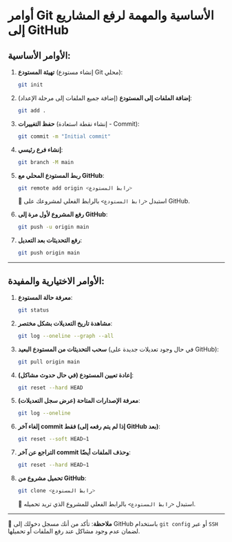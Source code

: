 # أوامر Git الأساسية والمهمة لرفع المشاريع إلى GitHub

## الأوامر الأساسية:

1. **تهيئة المستودع** (إنشاء مستودع Git محلي):
   ```bash
   git init
   ```

2. **إضافة الملفات إلى المستودع** (إضافة جميع الملفات إلى مرحلة الإعداد):
   ```bash
   git add .
   ```

3. **حفظ التغييرات** (إنشاء نقطة استعادة - Commit):
   ```bash
   git commit -m "Initial commit"
   ```

4. **إنشاء فرع رئيسي**:
   ```bash
   git branch -M main
   ```

5. **ربط المستودع المحلي مع GitHub**:
   ```bash
   git remote add origin <رابط المستودع>
   ```
   🔹 استبدل `<رابط المستودع>` بالرابط الفعلي لمشروعك على GitHub.

6. **رفع المشروع لأول مرة إلى GitHub**:
   ```bash
   git push -u origin main
   ```

7. **رفع التحديثات بعد التعديل**:
   ```bash
   git push origin main
   ```

---

## الأوامر الاختيارية والمفيدة:

1. **معرفة حالة المستودع**:
   ```bash
   git status
   ```

2. **مشاهدة تاريخ التعديلات بشكل مختصر**:
   ```bash
   git log --oneline --graph --all
   ```

3. **سحب التحديثات من المستودع البعيد** (في حال وجود تعديلات جديدة على GitHub):
   ```bash
   git pull origin main
   ```

4. **إعادة تعيين المستودع (في حال حدوث مشاكل)**:
   ```bash
   git reset --hard HEAD
   ```

5. **معرفة الإصدارات المتاحة (عرض سجل التعديلات)**:
   ```bash
   git log --oneline
   ```

6. **إلغاء آخر commit فقط (إذا لم يتم رفعه إلى GitHub بعد)**:
   ```bash
   git reset --soft HEAD~1
   ```

7. **التراجع عن آخر commit وحذف الملفات أيضًا**:
   ```bash
   git reset --hard HEAD~1
   ```

8. **تحميل مشروع من GitHub**:
   ```bash
   git clone <رابط المستودع>
   ```
   🔹 استبدل `<رابط المستودع>` بالرابط الفعلي للمشروع الذي تريد تحميله.

---

📌 **ملاحظة**: تأكد من أنك مسجل دخولك إلى GitHub باستخدام `git config` أو عبر `SSH` لضمان عدم وجود مشاكل عند رفع الملفات أو تحميلها.


